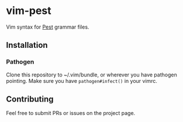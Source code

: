 # vim-pest

Vim syntax for [Pest][pest] grammar files.

## Installation

### Pathogen

Clone this repository to ~/.vim/bundle, or wherever you have pathogen pointing. Make sure you have `pathogen#infect()` in your vimrc.

## Contributing

Feel free to submit PRs or issues on the project page.


[pest]: https://github.com/pest-parser/pest
